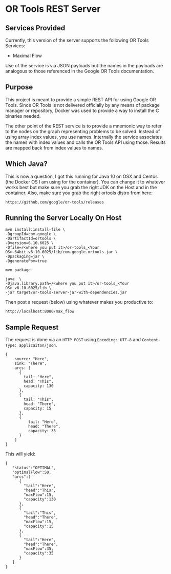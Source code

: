 # OR Tools REST Server
## Services Provided
Currently, this version of the server supports the following OR Tools Services:

* Maximal Flow

Use of the service is via JSON payloads but the names in the payloads are analogous
to those referenced in the Google OR Tools documentation.

## Purpose
This project is meant to provide a simple REST API for using Google OR Tools.  Since
OR Tools is not delivered officially by any means of package manager or repository,
Docker was used to provide a way to install the C binaries needed.

The other point of the REST service is to provide a mnemonic way to refer to the
nodes on the graph representing problems to be solved. Instead of using array index
values, you use names.  Internally the service associates the names with index values
and calls the OR Tools API using those.  Results are mapped back from index values
to names.

## Which Java?
This is now a question, I got this running for Java 10 on OSX and Centos (the Docker
OS I am using for the container).  You can change it to whatever works best but
make sure you grab the right JDK on the Host and in the container.  Also, make
sure you grab the right ortools distro from here:

    https://github.com/google/or-tools/releases

## Running the Server Locally On Host

    mvn install:install-file \
    -DgroupId=com.google \
    -DartifactId=ortools \
    -Dversion=6.10.6025 \
    -Dfile=/<where you put it>/or-tools_<Your OS>-64bit_v6.10.6025/lib/com.google.ortools.jar \
    -Dpackaging=jar \
    -DgeneratePom=true

    mvn package

    java  \
    -Djava.library.path=/<where you put it>/or-tools_<Your OS>_v6.10.6025/lib \
    -jar target/or-tools-server-jar-with-dependencies.jar

Then post a request (below) using whatever makes you productive to:

    http://localhost:8080/max_flow

## Sample Request

The request is done via an `HTTP POST` using `Encoding: UTF-8` and
`Content-Type: applicaiton/json`.

    {
        source: "Here",
        sink: "There",
        arcs: [
          {
            tail: "Here",
            head: "This",
            capacity: 130
          },
          {
            tail: "This",
            head: "There",
            capacity: 15
          },
          {
              tail: "Here",
              head: "There",
              capacity: 35
          }
        ]
    }

This will yield:

    {
       "status":"OPTIMAL",
       "optimalFlow":50,
       "arcs":[
          {
            "tail":"Here",
            "head":"This",
            "maxFlow":15,
            "capacity":130
          },
          {
            "tail":"This",
            "head":"There",
            "maxFlow":15,
            "capacity":15
          },
          {
            "tail":"Here",
            "head":"There",
            "maxFlow":35,
            "capacity":35
          }
       ]
    }
